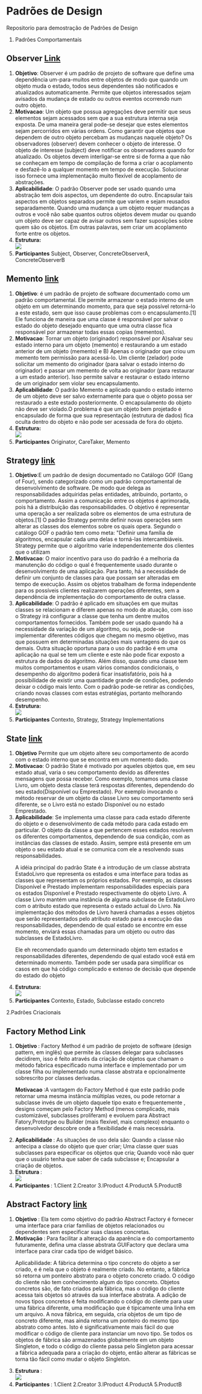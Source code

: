# Padrões de Design
Repositorio para demostração de Padrões de Design

1. Padrões Comportamentais
 
 ## Observer [Link](https://github.com/Geovanni99/designPatterns/tree/main/Observer)

  <ol>
 <li> <b>Objetivo</b>: Observer é um padrão de projeto de software que define uma dependência um-para-muitos entre objetos de modo que quando um objeto muda o estado, todos seus dependentes são notificados e atualizados automaticamente. Permite que objetos interessados sejam avisados da mudança de estado ou outros eventos ocorrendo num outro objeto.
 </li>
 
  <li> <b>Motivacao</b>: Um objeto que possua agregações deve permitir que seus elementos sejam acessados sem que a sua estrutura interna seja exposta. De uma maneira geral pode-se desejar que estes elementos sejam percorridos em várias ordens. Como garantir que objetos que dependem de outro objeto percebam as mudanças naquele objeto? Os observadores (observer) devem conhecer o objeto de interesse. O objeto de interesse (subject) deve notificar os observadores quando for atualizado. Os objetos devem interligar-se entre si de forma a que não se conheçam em tempo de compilação de forma a criar o acoplamento e desfazê-lo a qualquer momento em tempo de execução. Solucionar isso fornece uma implementação muito flexível de acoplamento de abstrações. 
 </li>
 
  <li> <b>Aplicabilidade</b>: O padrão Observer pode ser usado quando uma abstração tem dois aspectos, um dependente do outro. Encapsular tais aspectos em objetos separados permite que variem e sejam reusados separadamente. Quando uma mudança a um objeto requer mudanças a outros e você não sabe quantos outros objetos devem mudar ou quando um objeto deve ser capaz de avisar outros sem fazer suposições sobre quem são os objetos. Em outras palavras, sem criar um acoplamento forte entre os objetos. 
 </li>
 
  <li> <b>Estrutura: </b><br />
  <img src="https://upload.wikimedia.org/wikipedia/commons/thumb/8/8d/Observer.svg/750px-Observer.svg.png" >
 </li>
 
  <li> <b>Participantes</b>
   Subject, Observer, ConcreteObserverA, ConcreteObserverB
  </li>
 </ol>
 
 ## Memento [link](https://github.com/Geovanni99/designPatterns/tree/main/Memento)
 
  <ol>
 <li> <b>Objetivo</b>: é um padrão de projeto de software documentado como um padrão comportamental. Ele permite armazenar o estado interno de um objeto em um determinando momento, para que seja possível retorná-lo a este estado, sem que isso cause problemas com o encapsulamento.[1]
Ele funciona de maneira que uma classe é responsável por salvar o estado do objeto desejado enquanto que uma outra classe fica responsável por armazenar todas essas copias (mementos). 
 </li>
 
  <li> <b>Motivacao</b>: Tornar um objeto (originador) responsável por A)salvar seu estado interno para um objeto (memento) e restaurando a um estado anterior de um objeto (memento) e B) Apenas o originador que criou um memento tem permissão para acessá-lo. Um cliente (zelador) pode solicitar um memento do originador (para salvar o estado interno do originador) e passar um memento de volta ao originador (para restaurar a um estado anterior).
Isso permite salvar e restaurar o estado interno de um originador sem violar seu encapsulamento. 
 </li>
 
  <li> <b>Aplicabilidade</b>: O padrão Memento e aplicado quando o estado interno de um objeto deve ser salvo externamente para que o objeto possa ser restaurado a este estado posteriormente. O encapsulamento do objeto não deve ser violado.O problema é que um objeto bem projetado é encapsulado de forma que sua representação (estrutura de dados) fica oculta dentro do objeto e não pode ser acessada de fora do objeto.

 </li>
 
  <li> <b>Estrutura: </b> <br />
  <img src="https://upload.wikimedia.org/wikipedia/commons/3/38/W3sDesign_Memento_Design_Pattern_UML.jpg" >
 </li>
 
  <li> <b>Participantes</b>
   Originator, CareTaker, Memento
  </li>
 </ol>
 
 ## Strategy [link](https://github.com/Geovanni99/designPatterns/tree/main/Strategy)
 
  <ol>
 <li> <b>Objetivo</b>:E um padrão de design documentado no Catálogo GOF (Gang of Four), sendo categorizado como um padrão comportamental de desenvolvimento de software.  De modo que delega as responsabilidades adquiridas pelas entidades, atribuindo, portanto, o comportamento. Assim a comunicação entre os objetos é aprimorada, pois há a distribuição das responsabilidades. O objetivo é representar uma operação a ser realizada sobre os elementos de uma estrutura de objetos.[1] O padrão Strategy permite definir novas operações sem alterar as classes dos elementos sobre os quais opera. Segundo o catálogo GOF o padrão tem como meta: "Definir uma família de algoritmos, encapsular cada uma delas e torná-las intercambiáveis. Strategy permite que o algoritmo varie independentemente dos clientes que o utilizam
 </li>
 
  <li> <b>Motivacao</b>: O maior incentivo para uso do padrão é a melhoria da manutenção do código o qual é frequentemente usado durante o desenvolvimento de uma aplicação. Para tanto, há a necessidade de definir um conjunto de classes para que possam ser alteradas em tempo de execução. Assim os objetos trabalham de forma independente para os possíveis clientes realizarem operações diferentes, sem a dependência de implementação do comportamento de outra classe. 
 </li>
 
  <li> <b>Aplicabilidade</b>: O padrão é aplicado em situações em que muitas classes se relacionam e diferem apenas no modo de atuação, com isso o Strategy irá configurar a classe que tenha um dentre muitos comportamentos fornecidos. Também pode ser usado quando há a necessidade da variação de um algoritmo, ou seja, pode-se implementar diferentes códigos que chegam no mesmo objetivo, mas que possuem em determinadas situações mais vantagens do que os demais. Outra situação oportuna para o uso do padrão é em uma aplicação na qual se tem um cliente e este não pode ficar exposto a estrutura de dados do algoritmo. Além disso, quando uma classe tem muitos comportamentos e usam vários comandos condicionais, o desempenho do algoritmo poderá ficar insatisfatório, pois há a possibilidade de existir uma quantidade grande de condições, podendo deixar o código mais lento. Com o padrão pode-se retirar as condições, criando novas classes com estas estratégias, portanto melhorando desempenho.  

 </li>
 
  <li> <b>Estrutura: </b> <br />
  <img src="https://robsoncastilho.files.wordpress.com/2011/04/strategy.gif?w=426&zoom=2" >
 </li>
 
  <li> <b>Participantes</b>
   Contexto, Strategy, Strategy Implementations
  </li>
 </ol>
 
   ## State [link](https://github.com/Geovanni99/designPatterns/tree/main/State)
 
  <ol>
 <li> <b>Objetivo</b> Permite que um objeto altere seu comportamento de acordo com o estado interno que se encontra em um momento dado. 
 </li>
 
  <li> <b>Motivacao</b>: O padrão State é motivado por aqueles objetos que, em seu estado atual, varia o seu comportamento devido as diferentes mensagens que possa receber. Como exemplo, tomamos uma classe Livro, um objeto desta classe terá respostas diferentes, dependendo do seu estado(Disponível ou Emprestado). Por exemplo invocando o método reservar de um objeto da classe Livro seu comportamento será diferente, se o Livro está no estado Disponível ou no estado Emprestado. 
 </li>
 
  <li> <b>Aplicabilidade</b>: Se implementa uma classe para cada estado diferente do objeto e o desenvolvimento de cada método para cada estado em particular. O objeto da classe a que pertencem esses estados resolvem os diferentes comportamentos, dependendo de sua condição, com as instâncias das classes de estado. Assim, sempre está presente em um objeto o seu estado atual e se comunica com ele a resolvendo suas responsabilidades.

A idéia principal do padrão State é a introdução de um classe abstrata EstadoLivro que representa os estados e uma interface para todas as classes que representam os próprios estados. Por exemplo, as classes Disponível e Prestado implementam responsabilidades especiais para os estados Disponível e Prestado respectivamente do objeto Livro. A classe Livro mantém uma instância de alguma subclasse de EstadoLivro com o atributo estado que representa o estado actual do Livro. Na implementação dos métodos de Livro haverá chamadas a esses objetos que serão representados pelo atributo estado para a execução das responsabilidades, dependendo de qual estado se encontre em esse momento, enviará essas chamadas para um objeto ou outro das subclasses de EstadoLivro. 

Ele eh recomendado quando um determinado objeto tem estados e responsabilidades diferentes, dependendo de qual estado você está em determinado momento. Também pode ser usada para simplificar os casos em que há código complicado e extenso de decisão que depende do estado do objeto 
 </li>
 
  <li> <b>Estrutura: </b> <br />
  <img src="https://upload.wikimedia.org/wikipedia/commons/b/b9/LibroActualizado.jpg" >
 </li>
 
  <li> <b>Participantes</b>
   Contexto, Estado, Subclasse estado concreto
  </li>
 </ol>

2.Padrões Criacionais
## Factory Method Link
<ol>
 <li> <b> Objetivo </b>: Factory Method é um padrão de projeto de software (design pattern, em inglês) que permite às classes delegar para subclasses decidirem, isso é feito através da criação de objetos que chamam o método fabrica especificado numa interface e implementado por um classe filha ou implementado numa classe abstrata e opcionalmente sobrescrito por classes derivadas.
</li>
 
<b> Motivacao </b>:A vantagem do Factory Method é que este padrão pode retornar uma mesma instância múltiplas vezes, ou pode retornar a subclasse invés de um objeto daquele tipo exato e frequentemente , designs começam pelo Factory Method (menos complicado, mais customizável, subclasses proliferam) e evoluem para Abstract Fatory,Prototype ou Builder (mais flexível, mais complexo) enquanto o desenvolvedor descobre onde a flexibilidade é mais necessária.

<li> <b> Aplicabilidade </b>: As situações de uso dela são: Quando a classe não antecipa a classe do objeto que quer criar; Uma classe quer suas subclasses para especificar os objetos que cria; Quando você não quer que o usuário tenha que saber de cada subclasse e; Encapsular a criação de objetos.</li>
<li> <b> Estrutura </b>: <br /><img src="https://miro.medium.com/max/985/1*Fvyhz4KX0zSJB1ldvbnk3A.jpeg" >

<li> <b> Participantes </b>: 1.Client 2.Creator 3.IProduct 4.ProductA 5.ProductB </li>
</ol>

## Abstract Factory [link](https://github.com/Geovanni99/designPatterns/tree/main/AbstractFactory)
<ol>
<li> <b> Objetivo </b>: Ela tem como objetivo do padrão Abstract Factory é fornecer uma interface para criar famílias de objetos relacionados ou dependentes sem especificar suas classes concretas. </li>

<li> <b> Motivação </b>: Para facilitar a alteração da aparência e do comportamento futuramente, defina uma classe abstrata GUIFactory que declara uma interface para cirar cada tipo de widget básico. </li>
 
Aplicabilidade: A fábrica determina o tipo concreto do objeto a ser criado, e é nela que o objeto é realmente criado. No entanto, a fábrica só retorna um ponteiro abstrato para o objeto concreto criado. O código do cliente não tem conhecimento algum do tipo concreto. Objetos concretos são, de fato criados pela fábrica, mas o código do cliente acessa tais objetos só através da sua interface abstrata. A adição de novos tipos concretos é feita modificando o código do cliente para usar uma fábrica diferente, uma modificação que é tipicamente uma linha em um arquivo. A nova fábrica, em seguida, cria objetos de um tipo de concreto diferente, mas ainda retorna um ponteiro do mesmo tipo abstrato como antes. Isto é significativamente mais fácil do que modificar o código de cliente para instanciar um novo tipo. Se todos os objetos de fábrica são armazenados globalmente em um objeto Singleton, e todo o código do cliente passa pelo Singleton para acessar a fábrica adequada para a criação do objeto, então alterar as fábricas se torna tão fácil como mudar o objeto Singleton.

<li> <b> Estrutura </b>: <br /> <img src="https://miro.medium.com/max/1268/0*p3XqL1afoWBhXEVO.jpg" > </li>

<li> <b> Participantes </b>: 1.Client 2.Creator 3.IProduct 4.ProductA 5.ProductB </li>
 </ol>
